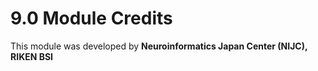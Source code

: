 # 9.0 Module Credits

This module was developed by **Neuroinformatics Japan Center (NIJC), RIKEN BSI** 